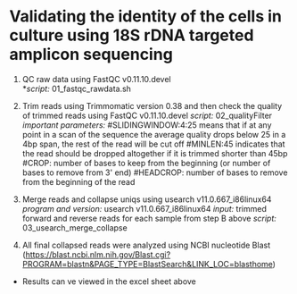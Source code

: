 # Validating the identity of the cells in culture using 18S rDNA targeted amplicon sequencing

1) QC raw data using FastQC v0.11.10.devel <br>
*_script:_ 01_fastqc_rawdata.sh

2) Trim reads using Trimmomatic version 0.38 and then check the quality of trimmed reads using FastQC v0.11.10.devel
_script:_ 02_qualityFilter
_important parameters:_ 
#SLIDINGWINDOW:4:25 means that if at any point in a scan of the sequence the average quality drops below 25 in a 4bp span, the rest of the read will be cut off
#MINLEN:45 indicates that the read should be dropped altogether if it is trimmed shorter than 45bp
#CROP: number of bases to keep from the beginning (or number of bases to remove from 3' end)
#HEADCROP: number of bases to remove from the beginning of the read

3) Merge reads and collapse uniqs using usearch v11.0.667_i86linux64
_program and version:_ usearch v11.0.667_i86linux64
_input:_ trimmed forward and reverse reads for each sample from step B above
_script:_ 03_usearch_merge_collapse

4. All final collapsed reads were analyzed using NCBI nucleotide Blast (https://blast.ncbi.nlm.nih.gov/Blast.cgi?PROGRAM=blastn&PAGE_TYPE=BlastSearch&LINK_LOC=blasthome)
- Results can ve viewed in the excel sheet above
